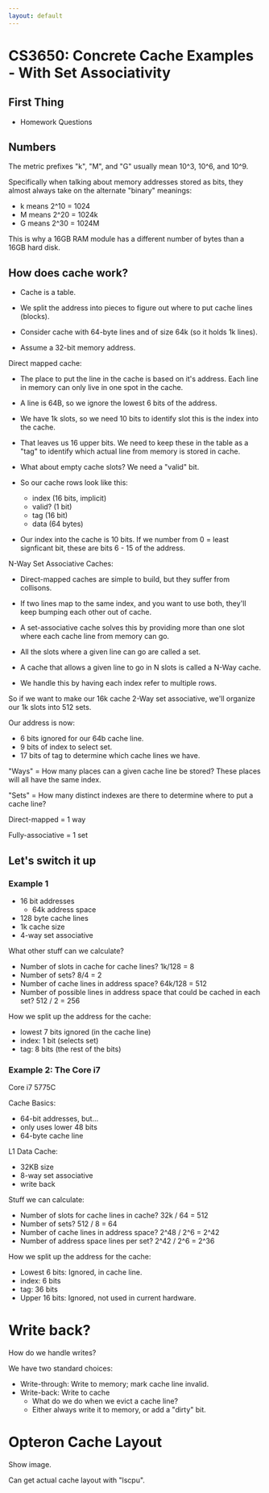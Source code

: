 ```yaml
---
layout: default
---
```


# CS3650: Concrete Cache Examples - With Set Associativity

## First Thing
 
 - Homework Questions

## Numbers

The metric prefixes "k", "M", and "G" usually mean 10^3, 10^6, and 10^9.

Specifically when talking about memory addresses stored as bits, they
almost always take on the alternate "binary" meanings:

 - k means 2^10 = 1024
 - M means 2^20 = 1024k
 - G means 2^30 = 1024M

This is why a 16GB RAM module has a different number of bytes than a 16GB hard
disk.

## How does cache work?

 - Cache is a table.
 - We split the address into pieces to figure out
   where to put cache lines (blocks).

 - Consider cache with 64-byte lines and of size
   64k (so it holds 1k lines).
 - Assume a 32-bit memory address.

Direct mapped cache:

 - The place to put the line in the cache is based
   on it's address. Each line in memory can only live
   in one spot in the cache.
 - A line is 64B, so we ignore the lowest 6 bits of the
   address.
 - We have 1k slots, so we need 10 bits to identify slot
   this is the index into the cache.
 - That leaves us 16 upper bits. We need to keep these in
   the table as a "tag" to identify which actual line from
   memory is stored in cache.
 - What about empty cache slots? We need a "valid" bit.

 - So our cache rows look like this:
   - index (16 bits, implicit)
   - valid? (1 bit)
   - tag (16 bit)
   - data (64 bytes)
 - Our index into the cache is 10 bits. If we number from
   0 = least signficant bit, these are bits 6 - 15 of the
   address.

N-Way Set Associative Caches:

 - Direct-mapped caches are simple to build, but they suffer
   from collisons.
 - If two lines map to the same index, and you want to use both,
   they'll keep bumping each other out of cache.

 - A set-associative cache solves this by providing more than
   one slot where each cache line from memory can go.
 - All the slots where a given line can go are called a set.
 - A cache that allows a given line to go in N slots is called
   a N-Way cache.
 - We handle this by having each index refer to multiple rows.

So if we want to make our 16k cache 2-Way set associative, we'll
organize our 1k slots into 512 sets.

Our address is now:

 - 6 bits ignored for our 64b cache line.
 - 9 bits of index to select set.
 - 17 bits of tag to determine which cache lines we have.

"Ways" = How many places can a given cache line be stored? These
places will all have the same index.

"Sets" = How many distinct indexes are there to determine
where to put a cache line?

Direct-mapped = 1 way

Fully-associative = 1 set 


## Let's switch it up

### Example 1

 - 16 bit addresses
   - 64k address space
 - 128 byte cache lines
 - 1k cache size
 - 4-way set associative

What other stuff can we calculate?

 - Number of slots in cache for cache lines? 1k/128 = 8 
 - Number of sets? 8/4 = 2
 - Number of cache lines in address space? 64k/128 = 512
 - Number of possible lines in address space that
   could be cached in each set? 512 / 2 = 256

How we split up the address for the cache:

 - lowest 7 bits ignored (in the cache line)
 - index: 1 bit (selects set)
 - tag: 8 bits (the rest of the bits)

### Example 2: The Core i7

Core i7 5775C

Cache Basics:
 - 64-bit addresses, but...
 - only uses lower 48 bits
 - 64-byte cache line

L1 Data Cache: 
 - 32KB size
 - 8-way set associative
 - write back

Stuff we can calculate:

 - Number of slots for cache lines in cache? 32k / 64 = 512
 - Number of sets? 512 / 8 = 64
 - Number of cache lines in address space? 2^48 / 2^6 = 2^42
 - Number of address space lines per set? 2^42 / 2^6 = 2^36

How we split up the address for the cache:
 
 - Lowest 6 bits: Ignored, in cache line.
 - index: 6 bits
 - tag: 36 bits
 - Upper 16 bits: Ignored, not used in current hardware.

# Write back?

How do we handle writes?

We have two standard choices:
 - Write-through: Write to memory; mark cache line invalid.
 - Write-back: Write to cache
   - What do we do when we evict a cache line?
   - Either always write it to memory, or add a "dirty" bit.

# Opteron Cache Layout

Show image.

Can get actual cache layout with "lscpu".
